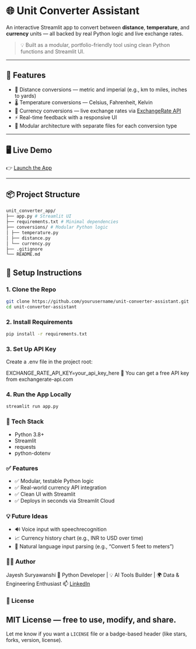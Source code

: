# 🌐 Unit Converter Assistant

An interactive Streamlit app to convert between **distance**, **temperature**, and **currency** units — all backed by real Python logic and live exchange rates.

> 💡 Built as a modular, portfolio-friendly tool using clean Python functions and Streamlit UI.

---

## 🚀 Features

- 📏 Distance conversions — metric and imperial (e.g., km to miles, inches to yards)  
- 🌡️ Temperature conversions — Celsius, Fahrenheit, Kelvin  
- 💱 Currency conversions — live exchange rates via [ExchangeRate API](https://www.exchangerate-api.com/)  
- ⚡ Real-time feedback with a responsive UI  
- 🧩 Modular architecture with separate files for each conversion type  

---

## 🖥️ Live Demo

👉 [Launch the App](https://your-streamlit-url.streamlit.app)  

---

## 📦 Project Structure

```bash
unit_converter_app/
├── app.py # Streamlit UI
├── requirements.txt # Minimal dependencies
├── conversions/ # Modular Python logic
│ ├── temperature.py
│ ├── distance.py
│ └── currency.py
├── .gitignore
└── README.md
```

## 🔧 Setup Instructions

### 1. Clone the Repo

```bash
git clone https://github.com/yourusername/unit-converter-assistant.git
cd unit-converter-assistant
```
### 2. Install Requirements
```bash
pip install -r requirements.txt
```
### 3. Set Up API Key
Create a .env file in the project root:

EXCHANGE_RATE_API_KEY=your_api_key_here
🔑 You can get a free API key from exchangerate-api.com

### 4. Run the App Locally
```bash
streamlit run app.py
```

### 🧠 Tech Stack
- Python 3.8+
- Streamlit
- requests
- python-dotenv


### ✅ Features

- ✅ Modular, testable Python logic  
- ✅ Real-world currency API integration  
- ✅ Clean UI with Streamlit  
- ✅ Deploys in seconds via Streamlit Cloud


### 💡 Future Ideas

- 🔊 Voice input with speechrecognition
- 📈 Currency history chart (e.g., INR to USD over time)
- 🧠 Natural language input parsing (e.g., “Convert 5 feet to meters”)


### 🧑‍💻 Author
Jayesh Suryawanshi
🧠 Python Developer | 💡 AI Tools Builder | 🌍 Data & Engineering Enthusiast
📫 [LinkedIn](https://www.linkedin.com/in/jayesh-suryawanshi-858bb21aa/)

### 📜 License
MIT License — free to use, modify, and share.
---
Let me know if you want a `LICENSE` file or a badge-based header (like stars, forks, version, license).
